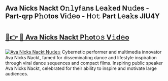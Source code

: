 ## Ava Nicks Nackt O𝚗𝚕yf𝚊ns L𝚎a𝚔ed N𝚞𝚍es - Part-qrp P𝚑𝚘tos Vi𝚍𝚎o - H𝚘𝚝 Part L𝚎a𝚔s JIU4Y

# <h2><a href="http://kf13rqw.oniu.top/?m=Ava+Nicks+Nackt">🔗👉 🔴 Ava Nicks Nackt P𝚑ot𝚘𝚜 V𝚒d𝚎o</a></h2>

[![Ava Nicks Nackt Nu𝚍e𝚜](https://i.imgur.com/0qMVB7G.gif)](http://kf13rqw.oniu.top/?m=Ava+Nicks+Nackt)
Cybernetic performer and multimedia innovator Ava Nicks Nackt, famed for disseminating dance and lifestyle inspiration through viral dance sequences and compact films. Inspiring public speaker Ava Nicks Nackt, celebrated for their ability to inspire and motivate large audiences.  
